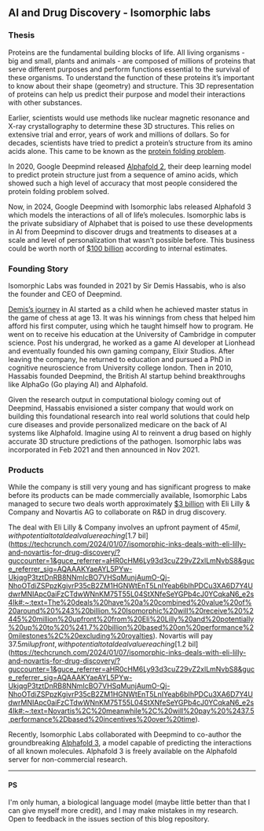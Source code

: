 ## AI and Drug Discovery - Isomorphic labs

### Thesis
Proteins are the fundamental building blocks of life. All living organisms - big and small, plants and animals - are composed of millions of proteins that serve different purposes and perform functions essential to the survival of these organisms. To understand the function of these proteins it’s important to know about their shape (geometry) and structure. This 3D representation of proteins can help us predict their purpose and model their interactions with other substances.

Earlier, scientists would use methods like nuclear magnetic resonance and X-ray crystallography to determine these 3D structures. This relies on extensive trial and error, years of work and millions of dollars. So for decades, scientists have tried to predict a protein’s structure from its amino acids alone. This came to be known as the [protein folding problem](https://pubmed.ncbi.nlm.nih.gov/18573083/#:~:text=The%20%22protein%20folding%20problem%22%20consists,great%20progress%20in%20recent%20years).

In 2020, Google Deepmind released [Alphafold 2](https://www.nature.com/articles/s41586-021-03819-2), their deep learning model to predict protein structure just from a sequence of amino acids, which showed such a high level of accuracy that most people considered the protein folding problem solved.

Now, in 2024, Google Deepmind with Isomorphic labs released Alphafold 3 which models the interactions of all of life’s molecules. Isomorphic labs is the private subsidiary of Alphabet that is poised to use these developments in AI from Deepmind to discover drugs and treatments to diseases at a scale and level of personalization that wasn’t possible before. This business could be worth north of [$100 billion](https://www.bloomberg.com/news/articles/2024-05-08/deepmind-ceo-targets-100-billion-plus-ai-drug-discovery-business-with-alphafold?embedded-checkout=true) according to internal estimates.

### Founding Story
Isomorphic Labs was founded in 2021 by Sir Demis Hassabis, who is also the founder and CEO of Deepmind. 

[Demis’s journey](https://en.wikipedia.org/wiki/Demis_Hassabis) in AI started as a child when he achieved master status in the game of chess at age 13. It was his winnings from chess that helped him afford his first computer, using which he taught himself how to program. He went on to receive his education at the University of Cambridge in computer science. Post his undergrad, he worked as a game AI developer at Lionhead and eventually founded his own gaming company, Elixir Studios. After leaving the company, he returned to education and pursued a PhD in cognitive neuroscience from University college london. Then in 2010, Hassabis founded Deepmind, the British AI startup behind breakthroughs like AlphaGo (Go playing AI) and Alphafold.

Given the research output in computational biology coming out of Deepmind, Hassabis envisioned a sister company that would work on building this foundational research into real world solutions that could help cure diseases and provide personalized medicare on the back of AI systems like Alphafold. Imagine using AI to reinvent a drug based on highly accurate 3D structure predictions of the pathogen. Isomorphic labs was incorporated in Feb 2021 and then announced in Nov 2021.

### Products
While the company is still very young and has significant progress to make before its products can be made commercially available, Isomorphic Labs managed to secure two deals worth approximately [$3 billion](https://www.isomorphiclabs.com/articles/isomorphic-labs-kicks-off-2024-with-two-pharmaceutical-collaborations) with Eli Lilly & Company and Novartis AG to collaborate on R&D in drug discovery.

The deal with Eli Lilly & Company involves an upfront payment of $45 mil, with potential total deal value reaching [$1.7 bil](https://techcrunch.com/2024/01/07/isomorphic-inks-deals-with-eli-lilly-and-novartis-for-drug-discovery/?guccounter=1&guce_referrer=aHR0cHM6Ly93d3cuZ29vZ2xlLmNvbS8&guce_referrer_sig=AQAAAKYaeAYL5PYw-UkjqgP3tztDnRB8NNmIcBO7VHSqMunjAumO-Qj-NhoOTdiZSPpzKgivrP35cB2ZM1HGNWtEnT5LnIYeab6bIhPDCu3XA6D7Y4UdwrMNIApc0aiFzCTdwWNnKM75T55L04StXNfeSeYGPb4cJ0YCqkaN6_e2s4Ik#:~:text=The%20deals%20have%20a%20combined%20value%20of%20around%20%243%20billion.%20Isomorphic%20will%20receive%20%2445%20million%20upfront%20from%20Eli%20Lilly%20and%20potentially%20up%20to%20%241.7%20billion%20based%20on%20performance%20milestones%2C%20excluding%20royalties). Novartis will pay $37.5 mil upfront, with potential total deal value reaching [$1.2 bil](https://techcrunch.com/2024/01/07/isomorphic-inks-deals-with-eli-lilly-and-novartis-for-drug-discovery/?guccounter=1&guce_referrer=aHR0cHM6Ly93d3cuZ29vZ2xlLmNvbS8&guce_referrer_sig=AQAAAKYaeAYL5PYw-UkjqgP3tztDnRB8NNmIcBO7VHSqMunjAumO-Qj-NhoOTdiZSPpzKgivrP35cB2ZM1HGNWtEnT5LnIYeab6bIhPDCu3XA6D7Y4UdwrMNIApc0aiFzCTdwWNnKM75T55L04StXNfeSeYGPb4cJ0YCqkaN6_e2s4Ik#:~:text=Novartis%2C%20meanwhile%2C%20will%20pay%20%2437.5,performance%2Dbased%20incentives%20over%20time).

Recently, Isomorphic Labs collaborated with Deepmind to co-author the groundbreaking [Alphafold 3](https://www.theverge.com/2024/5/8/24152088/google-deepmind-ai-model-predict-molecular-structure-alphafold), a model capable of predicting the interactions of all known molecules. Alphafold 3 is freely available on the Alphafold server for non-commercial research.


---

#### PS
I'm only human, a biological language model (maybe little better than that I can give myself more credit), and I may make mistakes in my research. Open to feedback in the issues section of this blog repository.
